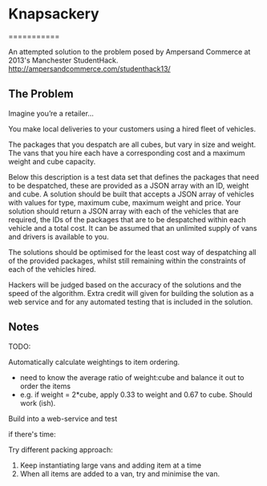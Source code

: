 # Knapsackery
===========

An attempted solution to the problem posed by Ampersand Commerce at 2013's Manchester StudentHack. http://ampersandcommerce.com/studenthack13/

## The Problem
Imagine you’re a retailer…
 
You make local deliveries to your customers using a hired fleet of vehicles.

The packages that you despatch are all cubes, but vary in size and weight. The vans that you hire each have a corresponding cost and a maximum weight and cube capacity.

Below this description is a test data set that defines the packages that need to be despatched, these are provided as a JSON array with an ID, weight and cube. A solution should be built that accepts a JSON array of vehicles with values for type, maximum cube, maximum weight and price. Your solution should return a JSON array with each of the vehicles that are required, the IDs of the packages that are to be despatched within each vehicle and a total cost. It can be assumed that an unlimited supply of vans and drivers is available to you.

The solutions should be optimised for the least cost way of despatching all of the provided packages, whilst still remaining within the constraints of each of the vehicles hired.

Hackers will be judged based on the accuracy of the solutions and the speed of the algorithm. Extra credit will given for building the solution as a web service and for any automated testing that is included in the solution.

## Notes

TODO:

Automatically calculate weightings to item ordering.
- need to know the average ratio of weight:cube and balance it out to order the items
- e.g. if weight = 2*cube, apply 0.33 to weight and 0.67 to cube. Should work (ish).

Build into a web-service and test

if there's time: 

Try different packing approach:
1. Keep instantiating large vans and adding item at a time
2. When all items are added to a van, try and minimise the van.